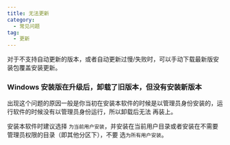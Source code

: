 ```yaml
---
title: 无法更新
category:
  - 常见问题
tag:
  - 更新
---
```


对于不支持自动更新的版本，或者自动更新过慢/失败时，可以手动下载最新版安装包覆盖安装更新。

### Windows 安装版在升级后，卸载了旧版本，但没有安装新版本

出现这个问题的原因一般是你当初在安装本软件的时候是以管理员身份安装的，运行软件的时候没有以管理员身份运行，所以卸载后无法
再装上。

安装本软件时建议选择 `为当前用户安装`，并安装在当前用户目录或者安装在不需要管理员权限的目录（即其他分区下），不要
选`为所有用户安装`。

